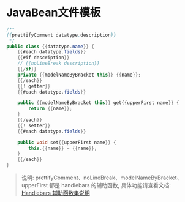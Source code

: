 # JavaBean文件模板

```java
/**
{{prettifyComment datatype.description}}
 */
public class {{datatype.name}} {
    {{#each datatype.fields}}
    {{#if description}}
    // {{noLineBreak description}}
    {{/if}}
    private {{modelNameByBracket this}} {{name}};
    {{/each}}
    {{! getter}}
    {{#each datatype.fields}}

    public {{modelNameByBracket this}} get{{upperFirst name}} {
        return {{name}};
    }
    {{/each}}
    {{! setter}}
    {{#each datatype.fields}}

    public void set{{upperFirst name}} {
        this.{{name}} = {{name}};
    }
    {{/each}}
}
```

>说明: prettifyComment、noLineBreak、modelNameByBracket、upperFirst 都是 handlebars 的辅助函数, 具体功能请查看文档: [Handlebars 辅助函数集说明](./Handlebars辅助函数集.md)